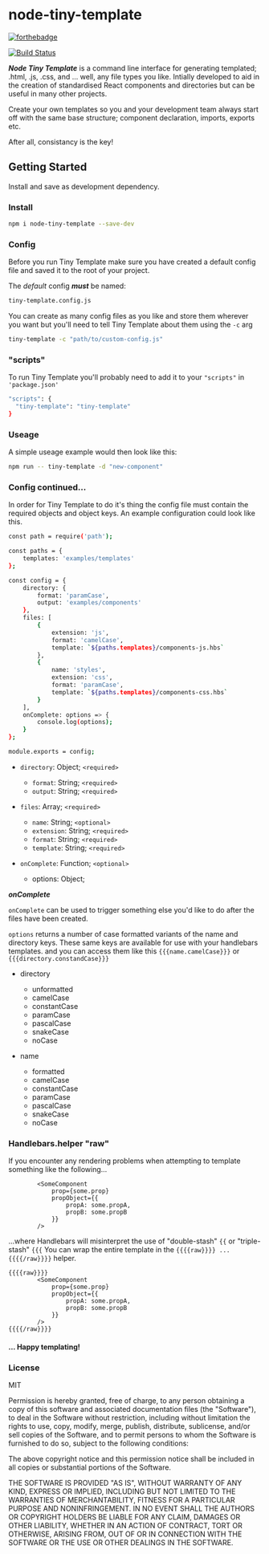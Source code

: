# node-tiny-template

[![forthebadge](https://forthebadge.com/images/badges/made-with-javascript.svg)](https://forthebadge.com)

[![Build Status](https://travis-ci.org/PaulieScanlon/node-tiny-template.svg?branch=master)](https://travis-ci.org/PaulieScanlon/node-tiny-template)

**_Node Tiny Template_** is a command line interface for generating templated; .html, .js, .css, and ... well, any file types you like. Intially developed to aid in the creation of standardised React components and directories but can be useful in many other projects.

Create your own templates so you and your development team always start off with the same base structure; component declaration, imports, exports etc.

After all, consistancy is the key!

## Getting Started

Install and save as development dependency.

### Install

```sh
npm i node-tiny-template --save-dev
```

### Config

Before you run Tiny Template make sure you have created a default config file and saved it to the root of your project.

The _default_ config **_must_** be named:

```sh
tiny-template.config.js
```

You can create as many config files as you like and store them wherever you want but you'll need to tell Tiny Template about them using the `-c` arg

```sh
tiny-template -c "path/to/custom-config.js"
```

### "scripts"

To run Tiny Template you'll probably need to add it to your `"scripts"` in `'package.json'`

```sh
"scripts": {
  "tiny-template": "tiny-template"
}
```

### Useage

A simple useage example would then look like this:

```sh
npm run -- tiny-template -d "new-component"
```

### Config continued...

In order for Tiny Template to do it's thing the config file must contain the required objects and object keys. An example configuration could look like this.

```sh
const path = require('path');

const paths = {
	templates: 'examples/templates'
};

const config = {
	directory: {
		format: 'paramCase',
		output: 'examples/components'
	},
	files: [
		{
			extension: 'js',
			format: 'camelCase',
			template: `${paths.templates}/components-js.hbs`
		},
		{
			name: 'styles',
			extension: 'css',
			format: 'paramCase',
			template: `${paths.templates}/components-css.hbs`
		}
	],
	onComplete: options => {
		console.log(options);
	}
};

module.exports = config;
```

- `directory`: Object; `<required>`

  - `format`: String; `<required>`
  - `output`: String; `<required>`

- `files`: Array; `<required>`

  - `name`: String; `<optional>`
  - `extension`: String; `<required>`
  - `format`: String; `<required>`
  - `template`: String; `<required>`

- `onComplete`: Function; `<optional>`
  - options: Object;

**_onComplete_**

`onComplete` can be used to trigger something else you'd like to do after the files have been created.

`options` returns a number of case formatted variants of the name and directory keys.
These same keys are available for use with your handlebars templates. and you can access them like this `{{{name.camelCase}}}` or `{{{directory.constandCase}}}`

- directory

  - unformatted
  - camelCase
  - constantCase
  - paramCase
  - pascalCase
  - snakeCase
  - noCase

- name
  - formatted
  - camelCase
  - constantCase
  - paramCase
  - pascalCase
  - snakeCase
  - noCase

### Handlebars.helper "raw"

If you encounter any rendering problems when attempting to template something like the following...

```
		<SomeComponent
			prop={some.prop}
			propObject={{
				propA: some.propA,
				propB: some.propB
			}}
		/>
```

...where Handlebars will misinterpret the use of "double-stash" `{{` or "triple-stash" `{{{`
You can wrap the entire template in the `{{{{raw}}}} ... {{{{/raw}}}}` helper.

```
{{{{raw}}}}
		<SomeComponent
			prop={some.prop}
			propObject={{
				propA: some.propA,
				propB: some.propB
			}}
		/>
{{{{/raw}}}}
```

#### ... Happy templating!

### License

MIT

Permission is hereby granted, free of charge, to any person obtaining a copy of this software and associated documentation files (the "Software"), to deal in the Software without restriction, including without limitation the rights to use, copy, modify, merge, publish, distribute, sublicense, and/or sell copies of the Software, and to permit persons to whom the Software is furnished to do so, subject to the following conditions:

The above copyright notice and this permission notice shall be included in all copies or substantial portions of the Software.

THE SOFTWARE IS PROVIDED "AS IS", WITHOUT WARRANTY OF ANY KIND, EXPRESS OR IMPLIED, INCLUDING BUT NOT LIMITED TO THE WARRANTIES OF MERCHANTABILITY, FITNESS FOR A PARTICULAR PURPOSE AND NONINFRINGEMENT. IN NO EVENT SHALL THE AUTHORS OR COPYRIGHT HOLDERS BE LIABLE FOR ANY CLAIM, DAMAGES OR OTHER LIABILITY, WHETHER IN AN ACTION OF CONTRACT, TORT OR OTHERWISE, ARISING FROM, OUT OF OR IN CONNECTION WITH THE SOFTWARE OR THE USE OR OTHER DEALINGS IN THE SOFTWARE.
